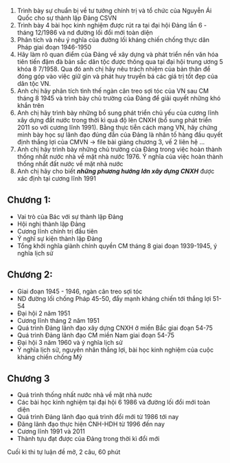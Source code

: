 1. Trình bày sự chuẩn bị về tư tưởng chính trị và tổ chức của Nguyễn Ái Quốc cho sự thành lập Đảng CSVN
2. Trình bày 4 bài học kinh nghiệm được rút ra tại đại hội Đảng lần 6 - tháng 12/1986 và nd đường lối đổi mới toàn diện
3. Phân tích và nêu ý nghĩa của đường lối kháng chiến chống thực dân Pháp giai đoạn 1946-1950
4. Hãy làm rõ quan điểm của Đảng về xây dựng và phát triển nền văn hóa tiên tiến đậm đà bản sắc dân tộc được thông qua tại đại hội trung ương 5 khóa 8 7/1958. Qua đó anh chị hãy nêu trách nhiệm của bản thân để đóng góp vào việc giữ gìn và phát huy truyền bá các giá trị tốt đẹp của dân tộc VN.
5. Anh chị hãy phân tích tình thế ngàn cân treo sợi tóc của VN sau CM tháng 8 1945 và trình bày chủ trường của Đảng để giải quyết những khó khắn trên
6. Anh chị hãy trình bày những bổ sung phát triển chủ yếu của cương lĩnh xây dựng đất nước trong thời kì quá độ lên CNXH (bổ sung phát triển 2011 so với cương lĩnh 1991). Bằng thực tiễn cách mạng VN, hãy chứng minh bày học sự lãnh đạo đúng đắn của Đảng là nhân tố hàng đầu quyết định thắng lợi của CMVN -> file bài giảng chương 3, vế 2 liên hệ ...
7. Anh chị hãy trình bày những chủ trường của Đảng trong việc hoàn thành thống nhất nước nhà về mặt nhà nước 1976. Ý nghĩa của việc hoàn thành thống nhất đất nước về mặt nhà nước
8. Anh chị hãy cho biết ***những phương hướng lớn xây dựng CNXH*** được xác định tại cương lĩnh 1991
## Chương 1:
- Vai trò của Bác với sự thành lập Đảng
- Hội nghị thành lập Đảng
- Cương lĩnh chính trị đầu tiên
- Ý nghĩ sự kiện thành lập Đảng
- Tổng khởi nghĩa giành chính quyền CM tháng 8 giai đoạn 1939-1945, ý nghĩa lịch sử

## Chương 2:
- Giai đoạn 1945 - 1946, ngàn cân treo sợi tóc
- ND đường lối chống Pháp 45-50, đẩy mạnh kháng chiến tới thắng lợi 51-54
- Đại hội 2 năm 1951
- Cương lĩnh tháng 2 năm 1951
- Quá trình Đảng lãnh đạo xây dựng CNXH ở miền Bắc giai đoạn 54-75
- Quá trình Đảng lãnh đạo CM miền Nam giai đoạn 54-75
- Đại hội 3 năm 1960 và ý nghĩa lịch sử
- Ý nghĩa lịch sử, nguyên nhân thắng lợi, bài học kinh nghiệm của cuộc kháng chiến chống Mỹ

## Chương 3
- Quá trình thống nhất nước nhà về mặt nhà nước
- Các bài học kinh nghiệm tại đại hội 6 1986 và đường lối đổi mới toàn diện
- Quá trình Đảng lãnh đạo quá trình đổi mới từ 1986 tới nay
- Đãng lãnh đạo thực hiện CNH-HDH từ 1996 đến nay
- Cương lĩnh 1991 và 2011
- Thành tựu đạt được của Đảng trong thời kì đổi mới

Cuối kì thi tự luận đề mở, 2 câu, 60 phút